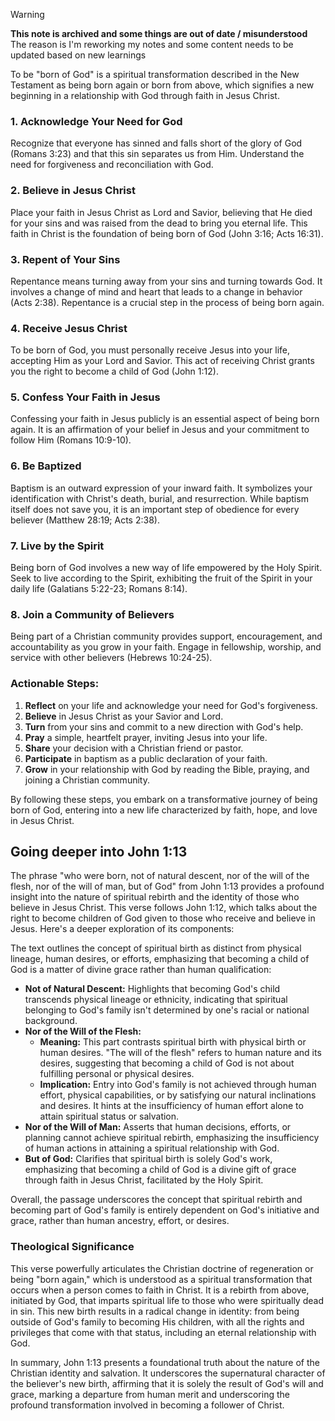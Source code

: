 > [!warning]
> **This note is archived and some things are out of date / misunderstood**
> The reason is I'm reworking my notes and some content needs to be updated based on new learnings

To be "born of God" is a spiritual transformation described in the New Testament as being born again or born from above, which signifies a new beginning in a relationship with God through faith in Jesus Christ.

### 1. **Acknowledge Your Need for God**

Recognize that everyone has sinned and falls short of the glory of God (Romans 3:23) and that this sin separates us from Him. Understand the need for forgiveness and reconciliation with God.

### 2. **Believe in Jesus Christ**

Place your faith in Jesus Christ as Lord and Savior, believing that He died for your sins and was raised from the dead to bring you eternal life. This faith in Christ is the foundation of being born of God (John 3:16; Acts 16:31).

### 3. **Repent of Your Sins**

Repentance means turning away from your sins and turning towards God. It involves a change of mind and heart that leads to a change in behavior (Acts 2:38). Repentance is a crucial step in the process of being born again.

### 4. **Receive Jesus Christ**

To be born of God, you must personally receive Jesus into your life, accepting Him as your Lord and Savior. This act of receiving Christ grants you the right to become a child of God (John 1:12).

### 5. **Confess Your Faith in Jesus**

Confessing your faith in Jesus publicly is an essential aspect of being born again. It is an affirmation of your belief in Jesus and your commitment to follow Him (Romans 10:9-10).

### 6. **Be Baptized**

Baptism is an outward expression of your inward faith. It symbolizes your identification with Christ's death, burial, and resurrection. While baptism itself does not save you, it is an important step of obedience for every believer (Matthew 28:19; Acts 2:38).

### 7. **Live by the Spirit**

Being born of God involves a new way of life empowered by the Holy Spirit. Seek to live according to the Spirit, exhibiting the fruit of the Spirit in your daily life (Galatians 5:22-23; Romans 8:14).

### 8. **Join a Community of Believers**

Being part of a Christian community provides support, encouragement, and accountability as you grow in your faith. Engage in fellowship, worship, and service with other believers (Hebrews 10:24-25).

### Actionable Steps:

1. **Reflect** on your life and acknowledge your need for God's forgiveness.
2. **Believe** in Jesus Christ as your Savior and Lord.
3. **Turn** from your sins and commit to a new direction with God's help.
4. **Pray** a simple, heartfelt prayer, inviting Jesus into your life.
5. **Share** your decision with a Christian friend or pastor.
6. **Participate** in baptism as a public declaration of your faith.
7. **Grow** in your relationship with God by reading the Bible, praying, and joining a Christian community.

By following these steps, you embark on a transformative journey of being born of God, entering into a new life characterized by faith, hope, and love in Jesus Christ.

## Going deeper into John 1:13
The phrase "who were born, not of natural descent, nor of the will of the flesh, nor of the will of man, but of God" from John 1:13 provides a profound insight into the nature of spiritual rebirth and the identity of those who believe in Jesus Christ. This verse follows John 1:12, which talks about the right to become children of God given to those who receive and believe in Jesus. Here's a deeper exploration of its components:

The text outlines the concept of spiritual birth as distinct from physical lineage, human desires, or efforts, emphasizing that becoming a child of God is a matter of divine grace rather than human qualification:

- **Not of Natural Descent:** Highlights that becoming God's child transcends physical lineage or ethnicity, indicating that spiritual belonging to God's family isn't determined by one's racial or national background.
- **Nor of the Will of the Flesh:** 
	- **Meaning:** This part contrasts spiritual birth with physical birth or human desires. "The will of the flesh" refers to human nature and its desires, suggesting that becoming a child of God is not about fulfilling personal or physical desires. 
	- **Implication:** Entry into God's family is not achieved through human effort, physical capabilities, or by satisfying our natural inclinations and desires. It hints at the insufficiency of human effort alone to attain spiritual status or salvation.
- **Nor of the Will of Man:** Asserts that human decisions, efforts, or planning cannot achieve spiritual rebirth, emphasizing the insufficiency of human actions in attaining a spiritual relationship with God.
- **But of God:** Clarifies that spiritual birth is solely God's work, emphasizing that becoming a child of God is a divine gift of grace through faith in Jesus Christ, facilitated by the Holy Spirit.

Overall, the passage underscores the concept that spiritual rebirth and becoming part of God's family is entirely dependent on God's initiative and grace, rather than human ancestry, effort, or desires.

### Theological Significance

This verse powerfully articulates the Christian doctrine of regeneration or being "born again," which is understood as a spiritual transformation that occurs when a person comes to faith in Christ. It is a rebirth from above, initiated by God, that imparts spiritual life to those who were spiritually dead in sin. This new birth results in a radical change in identity: from being outside of God's family to becoming His children, with all the rights and privileges that come with that status, including an eternal relationship with God.

In summary, John 1:13 presents a foundational truth about the nature of the Christian identity and salvation. It underscores the supernatural character of the believer's new birth, affirming that it is solely the result of God's will and grace, marking a departure from human merit and underscoring the profound transformation involved in becoming a follower of Christ.